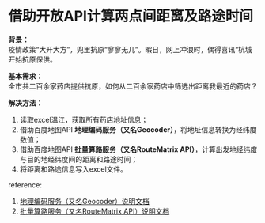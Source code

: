 # 借助开放API计算两点间距离及路途时间

**背景：**  
疫情政策“大开大方”，兜里抗原“寥寥无几”。暇日，网上冲浪时，偶得喜讯“杭城开始抗原保供。

**基本需求：**  
全市共二百余家药店提供抗原，如何从二百余家药店中筛选出距离我最近的药店？

**解决方法：** 
1. 读取excel温江，获取所有药店地址信息；
2. 借助百度地图API **地理编码服务（又名Geocoder）**，将地址信息转换为经纬度数值；
3. 借助百度地图API **批量算路服务（又名RouteMatrix API）**，计算出发地经纬度与目的地经纬度间的距离和路途时间；
4. 将距离和路途信息写入excel文件。


reference:
1. [地理编码服务（又名Geocoder）说明文档](https://lbsyun.baidu.com/index.php?title=webapi/guide/webservice-geocoding)
2. [批量算路服务（又名RouteMatrix API）说明文档](https://lbsyun.baidu.com/index.php?title=webapi/route-matrix-api-v2)